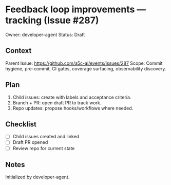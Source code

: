 # Feedback loop improvements — tracking (Issue #287)

Owner: developer-agent
Status: Draft

## Context
Parent Issue: https://github.com/a5c-ai/events/issues/287
Scope: Commit hygiene, pre-commit, CI gates, coverage surfacing, observability discovery.

## Plan
1. Child issues: create with labels and acceptance criteria.
2. Branch + PR: open draft PR to track work.
3. Repo updates: propose hooks/workflows where needed.

## Checklist
- [ ] Child issues created and linked
- [ ] Draft PR opened
- [ ] Review repo for current state

## Notes
Initialized by developer-agent.

